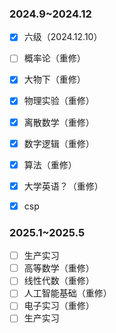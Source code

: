 ### 2024.9~2024.12

- [x] 六级（2024.12.10）

- [ ] 概率论（重修）
- [x] 大物下（重修）
- [x] 物理实验（重修）
- [x] 离散数学（重修）
- [x] 数字逻辑（重修）
- [x] 算法（重修）
- [x] 大学英语？（重修）

- [x] csp

### 2025.1~2025.5

- [ ] 生产实习
- [ ] 高等数学（重修）
- [ ] 线性代数（重修）
- [ ] 人工智能基础（重修）
- [ ] 电子实习（重修）
- [ ] 生产实习
